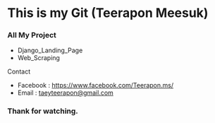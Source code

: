 # This is my Git (Teerapon Meesuk)

### All My Project

- Django_Landing_Page
- Web_Scraping

Contact

- Facebook : https://www.facebook.com/Teerapon.ms/
- Email : taeyteerapon@gmail.com

### Thank for watching.
